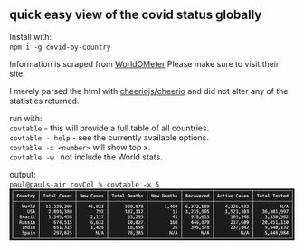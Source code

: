 ## quick easy view of the covid status globally

Install with:  
`npm i -g covid-by-country`


Information is scraped from [WorldOMeter]('https://www.worldometers.info/coronavirus/') Please make sure to visit their site.

I merely parsed the html with [cheeriojs/cheerio]('https://github.com/cheeriojs/cheerio') and did not alter any of the statistics returned.

run with:  
`covtable` - this will provide a full table of all countries.  
`covtable --help` - see the currently available options.  
`covtable -x <number>` will show top x.  
`covtable -w ` not include the World stats.


output:  
`
paul@pauls-air covCol % covtable -x 5
`
![output example](/output.png)